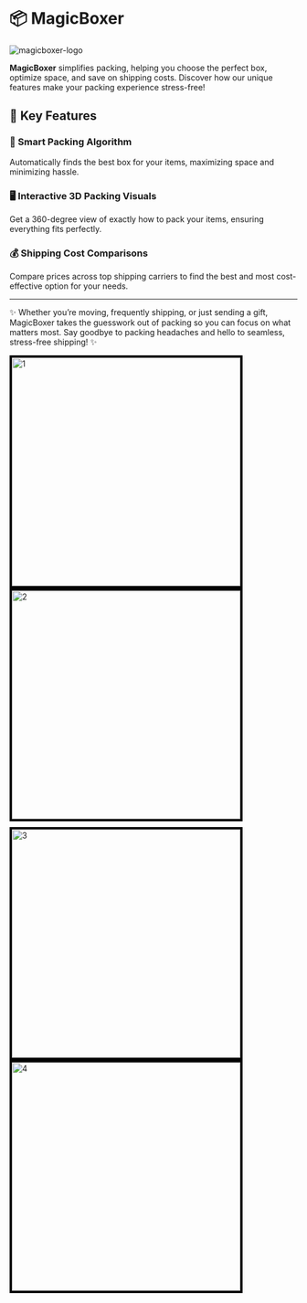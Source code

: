 # 📦 MagicBoxer

![magicboxer-logo](https://user-images.githubusercontent.com/107427242/203152605-efeeb449-2a52-49ea-8549-3a0418538e90.png)

**MagicBoxer** simplifies packing, helping you choose the perfect box, optimize space, and save on shipping costs. Discover how our unique features make your packing experience stress-free!

## 🚀 Key Features

### 🧠 Smart Packing Algorithm

Automatically finds the best box for your items, maximizing space and minimizing hassle.

### 🖥️ Interactive 3D Packing Visuals

Get a 360-degree view of exactly how to pack your items, ensuring everything fits perfectly.

### 💰 Shipping Cost Comparisons

Compare prices across top shipping carriers to find the best and most cost-effective option for your needs.

---

✨ Whether you’re moving, frequently shipping, or just sending a gift, MagicBoxer takes the guesswork out of packing so you can focus on what matters most. Say goodbye to packing headaches and hello to seamless, stress-free shipping! ✨

<div style="display: flex; flex-wrap: wrap; justify-content: space-between;">
  <img src="/demo/1.PNG" alt="1" width="400" style="border: 4px solid black; margin-right: 10px;"/>
  <img src="/demo/2.PNG" alt="2" width="400" style="border: 4px solid black;"/>
</div>
<div style="display: flex; flex-wrap: wrap; justify-content: space-between; margin-top: 10px;">
  <img src="/demo/3.PNG" alt="3" width="400" style="border: 4px solid black; margin-right: 10px;"/>
  <img src="/demo/4.PNG" alt="4" width="400" style="border: 4px solid black;"/>
</div>
